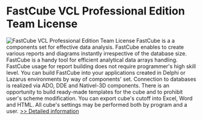 # FastCube VCL Professional Edition Team License
![FastCube VCL Professional Edition Team License](https://mycommerce.akamaized.net/api/pimages/P300169424/BIG/300169424.JPG)
FastCube is a a components set for effective data analysis.
FastCube enables to create various reports and diagrams instantly irrespective of the database size.
FastCube is a handy tool for efficient analytical data arrays handling.
FastCube usage for report building does not require programmer's high skill level.
You can build FastCube into your applications created in Delphi or Lazarus environments by way of components' set.
Connection to databases is realized via ADO, DDE and Nativel-3D components. There is an opportunity to build ready-made templates for the cube and to prohibit user's scheme modification.
You can export cube's cutoff into Excel, Word and HTML.
All cube's settings may be performed both by program and a user.
[>> Detailed information](https://secure.shareit.com/shareit/product.html?productid=300169424&affiliateid=200057808)